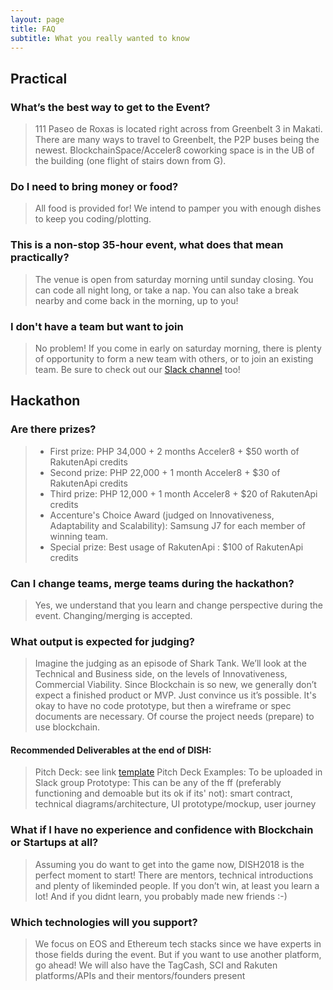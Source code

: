 ```yaml
---
layout: page
title: FAQ
subtitle: What you really wanted to know
---
```


## Practical
### What’s the best way to get to the Event?
>111 Paseo de Roxas is located right across from Greenbelt 3 in Makati. There are many ways to travel to Greenbelt, the P2P buses being the newest. BlockchainSpace/Acceler8 coworking space is in the UB of the building (one flight of stairs down from G).

### Do I need to bring money or food?
>All food is provided for! We intend to pamper you with enough dishes to keep you coding/plotting.

### This is a non-stop 35-hour event, what does that mean practically?
>The venue is open from saturday morning until sunday closing. You can code all night long, or take a nap. You can also take a break nearby and come back in the morning, up to you!

### I don't have a team but want to join
> No problem! If you come in early on saturday morning, there is plenty of opportunity to form a new team with others, or to join an existing team. Be sure to check out our [Slack channel](https://join.slack.com/t/dish2018/shared_invite/enQtNDgyNjc1ODk5NjE5LWY0MjVjNmM5ODMzZmQ5NjZjZTBiNGY0ODMwZDAyOGFkODNkOGY5M2QzNDZiMWYyM2Q0MDg5MTlkMjMwNjY4Njc) too!


## Hackathon
### Are there prizes?
> - First prize: PHP 34,000 + 2 months Acceler8 + $50 worth of RakutenApi credits
> - Second prize: PHP 22,000 + 1 month Acceler8 + $30 of RakutenApi credits
> - Third prize: PHP 12,000 + 1 month Acceler8 + $20 of RakutenApi credits
> - Accenture's Choice Award (judged on Innovativeness, Adaptability and Scalability): Samsung J7 for each member of winning team.
> - Special prize: Best usage of RakutenApi : $100 of RakutenApi credits

### Can I change teams, merge teams during the hackathon?
>Yes, we understand that you learn and change perspective during the event. Changing/merging is accepted.

### What output is expected for judging?
> Imagine the judging as an episode of Shark Tank. We’ll look at the Technical and Business side, on the levels of Innovativeness, Commercial Viability. Since Blockchain is so new, we generally don’t expect a finished product or MVP. Just convince us it’s possible. It's okay to have no code prototype, but then a wireframe or spec documents are necessary.
> Of course the project needs (prepare) to use blockchain.

#### Recommended Deliverables at the end of DISH:
> Pitch Deck: see link [template](https://docs.google.com/presentation/d/1J9Esz6zKLrrq6fNfr32EXZ4T9WoNBqr3cS5-DjTmYW8/edit?usp=sharing)
> Pitch Deck Examples: To be uploaded in Slack group
> Prototype: This can be any of the ff (preferably functioning and demoable but its ok if its' not): smart contract, technical diagrams/architecture, UI prototype/mockup, user journey

### What if I have no experience and confidence with Blockchain or Startups at all?
>Assuming you do want to get into the game now, DISH2018 is the perfect moment to start! There are mentors, technical introductions and plenty of likeminded people. If you don’t win, at least you learn a lot! And if you didnt learn, you probably made new friends :-)

### Which technologies will you support?
> We focus on EOS and Ethereum tech stacks since we have experts in those fields during the event. But if you want to use another platform, go ahead! We will also have the TagCash, SCI and Rakuten platforms/APIs and their mentors/founders present
